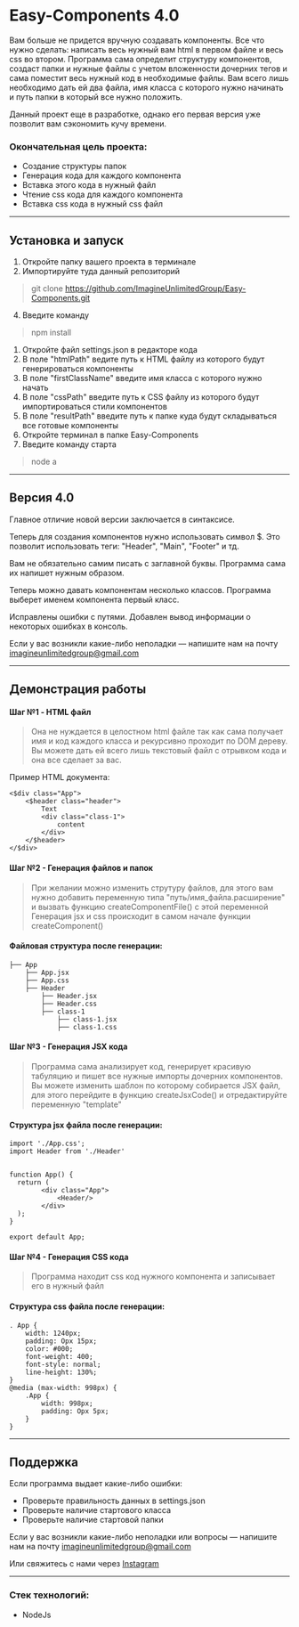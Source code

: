 # Easy-Components 4.0
Вам больше не придется вручную создавать компоненты. Все что нужно сделать: написать весь нужный вам html в первом файле и весь css во втором.
Программа сама определит структуру компонентов, создаст папки и нужные файлы с учетом вложенности дочерних тегов и сама поместит весь нужный код в необходимые файлы. 
Вам всего лишь необходимо дать ей два файла, имя класса с которого нужно начинать и путь папки в который все нужно положить.

Данный проект еще в разработке, однако его первая версия уже позволит вам сэкономить кучу времени.

### Окончательная цель проекта: 
 * Создание структуры папок
 * Генерация кода для каждого компонента
 * Вставка этого кода в нужный файл
 * Чтение css кода для каждого компонента
 * Вставка css кода в нужный css файл


-----
## Установка и запуск
1. Откройте папку вашего проекта в терминале
2. Импортируйте туда данный репозиторий
> git clone https://github.com/ImagineUnlimitedGroup/Easy-Components.git

4. Введите команду
> npm install
1. Откройте файл settings.json в редакторе кода
2. В поле "htmlPath" ведите путь к HTML файлу из которого будут генерироваться компоненты
3. В поле "firstClassName" введите имя класса с которого нужно начать
4. В поле "cssPath" введите путь к CSS файлу из которого будут импортироваться стили компонентов
5. В поле "resultPath" введите путь к папке куда будут складываться все готовые компоненты
6. Откройте терминал в папке Easy-Components
7. Введите команду старта
> node a

-----
## Версия 4.0
Главное отличие новой версии заключается в синтаксисе. 

Теперь для создания компонентов нужно использовать символ $.
Это позволит использовать теги: "Header", "Main", "Footer" и тд.

Вам не обязательно самим писать с заглавной буквы.
Программа сама их напишет нужным образом.

Теперь можно давать компонентам несколько классов. Программа выберет именем компонента первый класс.

Исправлены ошибки с путями.
Добавлен вывод информации о некоторых ошибках в консоль.

Если у вас возникли какие-либо неполадки — напишите нам на почту imagineunlimitedgroup@gmail.com

----
## Демонстрация работы

#### Шаг №1 - HTML файл
> Она не нуждается в целостном html файле так как сама получает имя и код каждого класса и рекурсивно проходит по DOM дереву. Вы можете дать ей всего лишь текстовый файл с отрывком кода и она все сделает за вас.

Пример HTML документа:

	<$div class="App">
		<$header class="header">
			Text
			<div class="class-1">
				content
			</div>
		</$header>
	</$div>

#### Шаг №2 - Генерация файлов и папок
> При желании можно изменить струтуру файлов, для этого вам нужно добавить переменную типа "путь/имя_файла.расширение" и вызвать функцию createComponentFile() с этой переменной
> Генерация jsx и css происходит в самом начале функции createComponent()


#### Файловая структура после генерации:

	├── App
		├── App.jsx
		├── App.css
		├── Header
			├── Header.jsx
			├── Header.css
			├── class-1
				├── class-1.jsx
				├── class-1.css
  

#### Шаг №3 - Генерация JSX кода
> Программа сама анализирует код, генерирует красивую табуляцию и пишет все нужные импорты дочерних компонентов. Вы можете изменить шаблон по которому собирается JSX файл, для этого перейдите в функцию createJsxCode() и отредактируйте переменную "template"

#### Cтруктура jsx файла после генерации:

```
import './App.css';
import Header from './Header'


function App() {
  return (
		<div class="App">
			<Header/>
		</div>
  );
}

export default App;
```

#### Шаг №4 - Генерация CSS кода
> Программа находит css код нужного компонента и записывает его в нужный файл

#### Cтруктура css файла после генерации:

```
. App {
	width: 1240px;
	padding: Opx 15px; 
	color: #000; 
	font-weight: 400; 
	font-style: normal; 
	line-height: 130%;
}
@media (max-width: 998px) {
	.App {
		width: 998px;
		padding: Opx 5px;
	}
}
```

-----

## Поддержка
Если программа выдает какие-либо ошибки:
- Проверьте правильность данных в settings.json
- Проверьте наличие стартового класса
- Проверьте наличие стартовой папки

Если у вас возникли какие-либо неполадки или вопросы — напишите нам на почту imagineunlimitedgroup@gmail.com

Или свяжитесь с нами через [Instagram](https://www.instagram.com/_imagineunlimited_/)

-----
### Стек технологий:
- NodeJs
